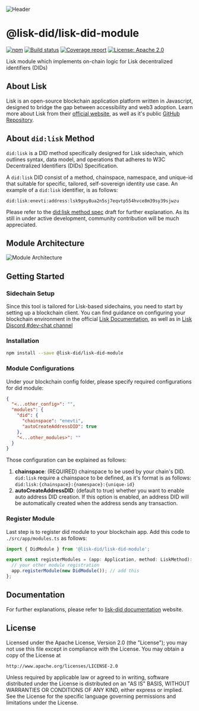 ![Header](https://raw.githubusercontent.com/aldhosutra/lisk-did/HEAD/static/lisk-did-module-header.jpg)

# @lisk-did/lisk-did-module

[![npm](https://img.shields.io/npm/v/@lisk-did/lisk-did-module)](https://npmjs.com/package/@lisk-did/lisk-did-module)
[![Build status](https://img.shields.io/github/actions/workflow/status/aldhosutra/lisk-did/codecov.yml?branch=main)](https://github.com/aldhosutra/lisk-did/actions)
[![Coverage report](https://codecov.io/gh/aldhosutra/lisk-did/branch/main/graph/badge.svg?flag=lisk-did-module&precision=2)](https://app.codecov.io/gh/aldhosutra/lisk-did)
[![License: Apache 2.0](https://img.shields.io/github/license/aldhosutra/lisk-did?color=green)](http://www.apache.org/licenses/LICENSE-2.0)

Lisk module which implements on-chain logic for Lisk decentralized identifiers (DIDs)

## About Lisk

Lisk is an open-source blockchain application platform written in Javascript, designed to bridge the gap between accessibility and web3 adoption. Learn more about Lisk from their [official website](https://lisk.com), as well as it's public [GitHub Repository](https://github.com/LiskHQ).

## About `did:lisk` Method

`did:lisk` is a DID method specifically designed for Lisk sidechain, which outlines syntax, data model, and operations that adheres to W3C Decentralized Identifiers (DIDs) Specification.

A `did:lisk` DID consist of a method, chainspace, namespace, and unique-id that suitable for specific, tailored, self-sovereign identity use case. An example of a `did:lisk` identifier, is as follows:

```abnf
did:lisk:enevti:address:lsk9gxy8ua2n5sj7eqvtp554hvce8m39sy39sjwzu
```

Please refer to the [did:lisk method spec](https://github.com/aldhosutra/lisk-did/blob/main/packages/lisk-did-module/docs/did-method-spec.md) draft for further explanation. As its still in under active development, community contribution will be much appreciated.

## Module Architecture

![Module Architecture](https://raw.githubusercontent.com/aldhosutra/lisk-did/HEAD/static/did-module.jpg)

## Getting Started

### Sidechain Setup

Since this tool is tailored for Lisk-based sidechains, you need to start by setting up a blockchain client. You can find guidance on configuring your blockchain environment in the official [Lisk Documentation](https://lisk.com/documentation/beta/build-blockchain/create-blockchain-client.html), as well as in [Lisk Discord #dev-chat channel](https://lisk.chat/)

### Installation

```sh
npm install --save @lisk-did/lisk-did-module
```

### Module Configurations

Under your blockchain config folder, please specify required configurations for did module:

```json
{
  "<...other_config>": "",
  "modules": {
    "did": {
      "chainspace": "enevti",
      "autoCreateAddressDID": true
    },
    "<...other_modules>": ""
  }
}
```

Those configuration can be explained as follows:

1. **chainspace**: (REQUIRED) chainspace to be used by your chain's DID. `did:lisk` require a chainspace to be defined, as it's format is as follows: `did:lisk:{chainspace}:{namespace}:{unique-id}`
2. **autoCreateAddressDID**: (default to true) whether you want to enable auto address DID creation. If this option is enabled, an address DID will be automatically created when the address sends any transaction.

### Register Module

Last step is to register did module to your blockchain app. Add this code to `./src/app/modules.ts` as follows:

```typescript
import { DidModule } from '@lisk-did/lisk-did-module';

export const registerModules = (app: Application, method: LiskMethod): void => {
  // your other module registration
  app.registerModule(new DidModule()); // add this
};
```

## Documentation

For further explanations, please refer to [lisk-did documentation](https://lisk-did.js.org) website.

## License

Licensed under the Apache License, Version 2.0 (the "License");
you may not use this file except in compliance with the License.
You may obtain a copy of the License at

    http://www.apache.org/licenses/LICENSE-2.0

Unless required by applicable law or agreed to in writing, software
distributed under the License is distributed on an "AS IS" BASIS,
WITHOUT WARRANTIES OR CONDITIONS OF ANY KIND, either express or implied.
See the License for the specific language governing permissions and
limitations under the License.
